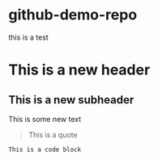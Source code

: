 # github-demo-repo
this is a test

# This is a new header
## This is a new subheader
This is some new text

> This is a quote

```
This is a code block
```
